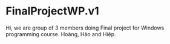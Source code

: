 # FinalProjectWP.v1

Hi, we are group of 3 members doing Final project for Windows programming course.
Hoàng, Hảo and Hiệp.
